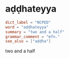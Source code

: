 # aḍḍhateyya

``` toml
dict_label = "NCPED"
word = "aḍḍhateyya"
summary = "two and a half"
grammar_comment = "mfn."
see_also = ["aḍḍha"]
```

two and a half

